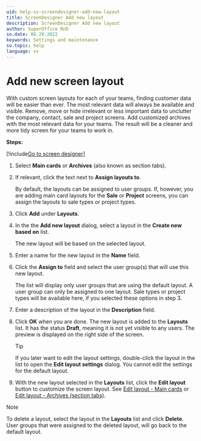 ```yaml
---
uid: help-sv-screendesigner-add-new-layout
title: ScreenDesigner Add new layout
description: ScreenDesigner Add new layout
author: SuperOffice RnD
so.date: 06.29.2022
keywords: Settings and maintenance
so.topic: help
language: sv
---
```


# Add new screen layout

With custom screen layouts for each of your teams, finding customer data will be easier than ever. The most relevant data will always be available and visible. Remove, move or hide irrelevant or less important data to unclutter the company, contact, sale and project screens. Add customized archives with the most relevant data for your teams. The result will be a cleaner and more tidy screen for your teams to work in.

**Steps:**

[!include[Go to screen designer](includes/goto-screen-designer.md)]

1. Select **Main cards** or **Archives** (also known as section tabs).

1. If relevant, click the text next to **Assign layouts to**.

    By default, the layouts can be assigned to user groups.
    If, however, you are adding main card layouts for the **Sale** or **Project** screens, you can assign the layouts to sale types or project types.

1. Click **Add** under **Layouts**.

1. In the the **Add new layout** dialog, select a layout in the **Create new based on** list.

    The new layout will be based on the selected layout.

1. Enter a name for the new layout in the **Name** field.

1. Click the **Assign to** field and select the user group(s) that will use this new layout.

    The list will display only user groups that are using the default layout. A user group can only be assigned to one layout. Sale types or project types will be available here, if you selected these options in step 3.

1. Enter a description of the layout in the **Description** field.

1. Click **OK** when you are done. The new layout is added to the **Layouts** list. It has the status **Draft**, meaning it is not yet visible to any users. The preview is displayed on the right side of the screen.

    > [!TIP]
    > If you later want to edit the layout settings, double-click the layout in the list to open the **Edit layout settings** dialog. You cannot edit the settings for the default layout.

1. With the new layout selected in the **Layouts** list, click the **Edit layout** button to customize the screen layout. See [Edit layout - Main cards][1] or [Edit layout - Archives (section tabs)][2].

> [!NOTE]
> To delete a layout, select the layout in the **Layouts** list and click **Delete**. User groups that were assigned to the deleted layout, will go back to the default layout.

<!-- Referenced links -->
[1]: edit-layout.md
[2]: edit-layout-archives.md

<!-- Referenced images -->

